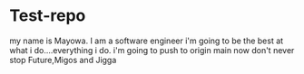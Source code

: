 # Test-repo
my name is Mayowa. I am a software engineer
i'm going to be the best at what i do....everything i do.
i'm going to push to origin main now
don't never stop
Future,Migos and Jigga
